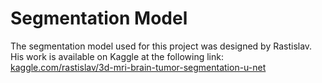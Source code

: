 # Segmentation Model

The segmentation model used for this project was designed by Rastislav. His work is available on Kaggle at the following link: [kaggle.com/rastislav/3d-mri-brain-tumor-segmentation-u-net](https://www.kaggle.com/rastislav/3d-mri-brain-tumor-segmentation-u-net)

